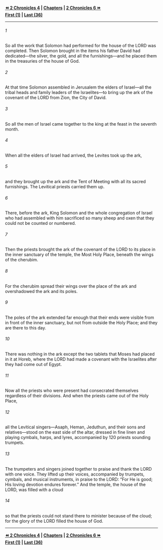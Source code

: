   
**[⏪ 2 Chronicles 4](./2%20Chronicles%204.md) | [Chapters](./_index.md) | [2 Chronicles 6 ⏩](./2%20Chronicles%206.md)**  
**[First (1)](./2%20Chronicles%201.md) | [Last (36)](./2%20Chronicles%2036.md)**  
  
---  
  
###### 1  
So all the work that Solomon had performed for the house of the LORD was completed. Then Solomon brought in the items his father David had dedicated—the silver, the gold, and all the furnishings—and he placed them in the treasuries of the house of God.  
  
###### 2  
At that time Solomon assembled in Jerusalem the elders of Israel—all the tribal heads and family leaders of the Israelites—to bring up the ark of the covenant of the LORD from Zion, the City of David.  
  
###### 3  
So all the men of Israel came together to the king at the feast in the seventh month.  
  
###### 4  
When all the elders of Israel had arrived, the Levites took up the ark,  
  
###### 5  
and they brought up the ark and the Tent of Meeting with all its sacred furnishings. The Levitical priests carried them up.  
  
###### 6  
There, before the ark, King Solomon and the whole congregation of Israel who had assembled with him sacrificed so many sheep and oxen that they could not be counted or numbered.  
  
###### 7  
Then the priests brought the ark of the covenant of the LORD to its place in the inner sanctuary of the temple, the Most Holy Place, beneath the wings of the cherubim.  
  
###### 8  
For the cherubim spread their wings over the place of the ark and overshadowed the ark and its poles.  
  
###### 9  
The poles of the ark extended far enough that their ends were visible from in front of the inner sanctuary, but not from outside the Holy Place; and they are there to this day.  
  
###### 10  
There was nothing in the ark except the two tablets that Moses had placed in it at Horeb, where the LORD had made a covenant with the Israelites after they had come out of Egypt.  
  
###### 11  
Now all the priests who were present had consecrated themselves regardless of their divisions. And when the priests came out of the Holy Place,  
  
###### 12  
all the Levitical singers—Asaph, Heman, Jeduthun, and their sons and relatives—stood on the east side of the altar, dressed in fine linen and playing cymbals, harps, and lyres, accompanied by 120 priests sounding trumpets.  
  
###### 13  
The trumpeters and singers joined together to praise and thank the LORD with one voice. They lifted up their voices, accompanied by trumpets, cymbals, and musical instruments, in praise to the LORD: “For He is good; His loving devotion endures forever.” And the temple, the house of the LORD, was filled with a cloud  
  
###### 14  
so that the priests could not stand there to minister because of the cloud; for the glory of the LORD filled the house of God.  
  
  
---  
  
**[⏪ 2 Chronicles 4](./2%20Chronicles%204.md) | [Chapters](./_index.md) | [2 Chronicles 6 ⏩](./2%20Chronicles%206.md)**  
**[First (1)](./2%20Chronicles%201.md) | [Last (36)](./2%20Chronicles%2036.md)**  
  

